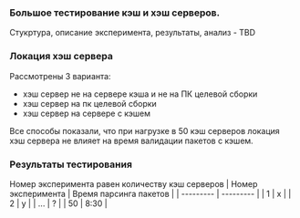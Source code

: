 ### Большое тестирование кэш и хэш серверов.
Стукртура, описание эксперимента, результаты, анализ - TBD 
### Локация хэш сервера
Рассмотрены 3 варианта:
- хэш сервер не на сервере кэша и не на ПК целевой сборки
- хэш сервер на пк целевой сборки
- хэш сервер на сервере с кэшем
  
Все способы показали, что при нагрузке в 50 кэш серверов локация хэш сервера не влияет на время валидации пакетов с кэшем.

### Результаты тестирования
Номер эксперимента равен количеству кэш серверов
| Номер эксперимента | Время парсинга пакетов |
| --------- | --------- | 
| 1  | x  | 
| 2  | y  | 
| ...  | ?  | 
| 50  | 8:30  | 

